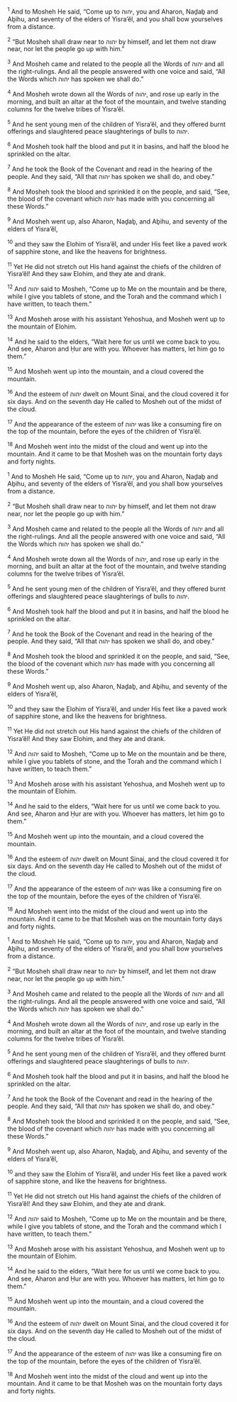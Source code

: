 <sup>1</sup> And to Mosheh He said, “Come up to יהוה, you and Aharon, Naḏaḇ and Aḇihu, and seventy of the elders of Yisra’ĕl, and you shall bow yourselves from a distance.

<sup>2</sup> “But Mosheh shall draw near to יהוה by himself, and let them not draw near, nor let the people go up with him.”

<sup>3</sup> And Mosheh came and related to the people all the Words of יהוה and all the right-rulings. And all the people answered with one voice and said, “All the Words which יהוה has spoken we shall do.”

<sup>4</sup> And Mosheh wrote down all the Words of יהוה, and rose up early in the morning, and built an altar at the foot of the mountain, and twelve standing columns for the twelve tribes of Yisra’ĕl.

<sup>5</sup> And he sent young men of the children of Yisra’ĕl, and they offered burnt offerings and slaughtered peace slaughterings of bulls to יהוה.

<sup>6</sup> And Mosheh took half the blood and put it in basins, and half the blood he sprinkled on the altar.

<sup>7</sup> And he took the Book of the Covenant and read in the hearing of the people. And they said, “All that יהוה has spoken we shall do, and obey.”

<sup>8</sup> And Mosheh took the blood and sprinkled it on the people, and said, “See, the blood of the covenant which יהוה has made with you concerning all these Words.”

<sup>9</sup> And Mosheh went up, also Aharon, Naḏaḇ, and Aḇihu, and seventy of the elders of Yisra’ĕl,

<sup>10</sup> and they saw the Elohim of Yisra’ĕl, and under His feet like a paved work of sapphire stone, and like the heavens for brightness.

<sup>11</sup> Yet He did not stretch out His hand against the chiefs of the children of Yisra’ĕl! And they saw Elohim, and they ate and drank.

<sup>12</sup> And יהוה said to Mosheh, “Come up to Me on the mountain and be there, while I give you tablets of stone, and the Torah and the command which I have written, to teach them.”

<sup>13</sup> And Mosheh arose with his assistant Yehoshua, and Mosheh went up to the mountain of Elohim.

<sup>14</sup> And he said to the elders, “Wait here for us until we come back to you. And see, Aharon and Ḥur are with you. Whoever has matters, let him go to them.”

<sup>15</sup> And Mosheh went up into the mountain, and a cloud covered the mountain.

<sup>16</sup> And the esteem of יהוה dwelt on Mount Sinai, and the cloud covered it for six days. And on the seventh day He called to Mosheh out of the midst of the cloud.

<sup>17</sup> And the appearance of the esteem of יהוה was like a consuming fire on the top of the mountain, before the eyes of the children of Yisra’ĕl.

<sup>18</sup> And Mosheh went into the midst of the cloud and went up into the mountain. And it came to be that Mosheh was on the mountain forty days and forty nights.

<sup>1</sup> And to Mosheh He said, “Come up to יהוה, you and Aharon, Naḏaḇ and Aḇihu, and seventy of the elders of Yisra’ĕl, and you shall bow yourselves from a distance.

<sup>2</sup> “But Mosheh shall draw near to יהוה by himself, and let them not draw near, nor let the people go up with him.”

<sup>3</sup> And Mosheh came and related to the people all the Words of יהוה and all the right-rulings. And all the people answered with one voice and said, “All the Words which יהוה has spoken we shall do.”

<sup>4</sup> And Mosheh wrote down all the Words of יהוה, and rose up early in the morning, and built an altar at the foot of the mountain, and twelve standing columns for the twelve tribes of Yisra’ĕl.

<sup>5</sup> And he sent young men of the children of Yisra’ĕl, and they offered burnt offerings and slaughtered peace slaughterings of bulls to יהוה.

<sup>6</sup> And Mosheh took half the blood and put it in basins, and half the blood he sprinkled on the altar.

<sup>7</sup> And he took the Book of the Covenant and read in the hearing of the people. And they said, “All that יהוה has spoken we shall do, and obey.”

<sup>8</sup> And Mosheh took the blood and sprinkled it on the people, and said, “See, the blood of the covenant which יהוה has made with you concerning all these Words.”

<sup>9</sup> And Mosheh went up, also Aharon, Naḏaḇ, and Aḇihu, and seventy of the elders of Yisra’ĕl,

<sup>10</sup> and they saw the Elohim of Yisra’ĕl, and under His feet like a paved work of sapphire stone, and like the heavens for brightness.

<sup>11</sup> Yet He did not stretch out His hand against the chiefs of the children of Yisra’ĕl! And they saw Elohim, and they ate and drank.

<sup>12</sup> And יהוה said to Mosheh, “Come up to Me on the mountain and be there, while I give you tablets of stone, and the Torah and the command which I have written, to teach them.”

<sup>13</sup> And Mosheh arose with his assistant Yehoshua, and Mosheh went up to the mountain of Elohim.

<sup>14</sup> And he said to the elders, “Wait here for us until we come back to you. And see, Aharon and Ḥur are with you. Whoever has matters, let him go to them.”

<sup>15</sup> And Mosheh went up into the mountain, and a cloud covered the mountain.

<sup>16</sup> And the esteem of יהוה dwelt on Mount Sinai, and the cloud covered it for six days. And on the seventh day He called to Mosheh out of the midst of the cloud.

<sup>17</sup> And the appearance of the esteem of יהוה was like a consuming fire on the top of the mountain, before the eyes of the children of Yisra’ĕl.

<sup>18</sup> And Mosheh went into the midst of the cloud and went up into the mountain. And it came to be that Mosheh was on the mountain forty days and forty nights.

<sup>1</sup> And to Mosheh He said, “Come up to יהוה, you and Aharon, Naḏaḇ and Aḇihu, and seventy of the elders of Yisra’ĕl, and you shall bow yourselves from a distance.

<sup>2</sup> “But Mosheh shall draw near to יהוה by himself, and let them not draw near, nor let the people go up with him.”

<sup>3</sup> And Mosheh came and related to the people all the Words of יהוה and all the right-rulings. And all the people answered with one voice and said, “All the Words which יהוה has spoken we shall do.”

<sup>4</sup> And Mosheh wrote down all the Words of יהוה, and rose up early in the morning, and built an altar at the foot of the mountain, and twelve standing columns for the twelve tribes of Yisra’ĕl.

<sup>5</sup> And he sent young men of the children of Yisra’ĕl, and they offered burnt offerings and slaughtered peace slaughterings of bulls to יהוה.

<sup>6</sup> And Mosheh took half the blood and put it in basins, and half the blood he sprinkled on the altar.

<sup>7</sup> And he took the Book of the Covenant and read in the hearing of the people. And they said, “All that יהוה has spoken we shall do, and obey.”

<sup>8</sup> And Mosheh took the blood and sprinkled it on the people, and said, “See, the blood of the covenant which יהוה has made with you concerning all these Words.”

<sup>9</sup> And Mosheh went up, also Aharon, Naḏaḇ, and Aḇihu, and seventy of the elders of Yisra’ĕl,

<sup>10</sup> and they saw the Elohim of Yisra’ĕl, and under His feet like a paved work of sapphire stone, and like the heavens for brightness.

<sup>11</sup> Yet He did not stretch out His hand against the chiefs of the children of Yisra’ĕl! And they saw Elohim, and they ate and drank.

<sup>12</sup> And יהוה said to Mosheh, “Come up to Me on the mountain and be there, while I give you tablets of stone, and the Torah and the command which I have written, to teach them.”

<sup>13</sup> And Mosheh arose with his assistant Yehoshua, and Mosheh went up to the mountain of Elohim.

<sup>14</sup> And he said to the elders, “Wait here for us until we come back to you. And see, Aharon and Ḥur are with you. Whoever has matters, let him go to them.”

<sup>15</sup> And Mosheh went up into the mountain, and a cloud covered the mountain.

<sup>16</sup> And the esteem of יהוה dwelt on Mount Sinai, and the cloud covered it for six days. And on the seventh day He called to Mosheh out of the midst of the cloud.

<sup>17</sup> And the appearance of the esteem of יהוה was like a consuming fire on the top of the mountain, before the eyes of the children of Yisra’ĕl.

<sup>18</sup> And Mosheh went into the midst of the cloud and went up into the mountain. And it came to be that Mosheh was on the mountain forty days and forty nights.

